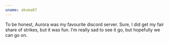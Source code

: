 ```yaml
---
uname: akuma67
---
```


To be honest, Aurora was my favourite discord server. Sure, I did get my fair share of strikes, but it was fun. I'm really sad to see it go, but hopefully we can go on.
